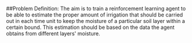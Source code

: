 ##Problem Definition:
The aim is to train a reinforcement learning agent to be able to estimate the proper amount of irrigation that should 
be carried out in each time unit to keep the moisture of a particular soil layer within a certain bound. This estimation
should be based on the data the agent obtains from different layers' moisture. 
